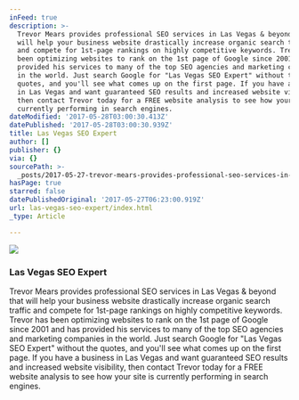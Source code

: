 ```yaml
---
inFeed: true
description: >-
  Trevor Mears provides professional SEO services in Las Vegas & beyond that
  will help your business website drastically increase organic search traffic
  and compete for 1st-page rankings on highly competitive keywords. Trevor has
  been optimizing websites to rank on the 1st page of Google since 2001 and has
  provided his services to many of the top SEO agencies and marketing companies
  in the world. Just search Google for "Las Vegas SEO Expert" without the
  quotes, and you'll see what comes up on the first page. If you have a business
  in Las Vegas and want guaranteed SEO results and increased website visibility,
  then contact Trevor today for a FREE website analysis to see how your site is
  currently performing in search engines.
dateModified: '2017-05-28T03:00:30.413Z'
datePublished: '2017-05-28T03:00:30.939Z'
title: Las Vegas SEO Expert
author: []
publisher: {}
via: {}
sourcePath: >-
  _posts/2017-05-27-trevor-mears-provides-professional-seo-services-in-las-vegas.md
hasPage: true
starred: false
datePublishedOriginal: '2017-05-27T06:23:00.919Z'
url: las-vegas-seo-expert/index.html
_type: Article

---
```

![](https://the-grid-user-content.s3-us-west-2.amazonaws.com/daf5f816-4000-439d-8ec6-384cb12522e0.png)

### Las Vegas SEO Expert

Trevor Mears provides professional SEO services in Las Vegas & beyond that will help your business website drastically increase organic search traffic and compete for 1st-page rankings on highly competitive keywords. Trevor has been optimizing websites to rank on the 1st page of Google since 2001 and has provided his services to many of the top SEO agencies and marketing companies in the world. Just search Google for "Las Vegas SEO Expert" without the quotes, and you'll see what comes up on the first page. If you have a business in Las Vegas and want guaranteed SEO results and increased website visibility, then contact Trevor today for a FREE website analysis to see how your site is currently performing in search engines.